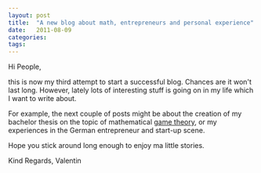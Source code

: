 ```yaml
---
layout: post
title:  "A new blog about math, entrepreneurs and personal experience"
date:   2011-08-09
categories:
tags:   
---
```


Hi People,

this is now my third attempt to start a successful blog. Chances are it won't last long. However, lately lots of interesting stuff is going on in my life which I want to write about.

For example, the next couple of posts might be about the creation of my bachelor thesis on the topic of mathematical [game theory](http://en.wikipedia.org/wiki/Game_theory), or my experiences in the German entrepreneur and start-up scene.

Hope you stick around long enough to enjoy ma little stories.

Kind Regards,
Valentin
